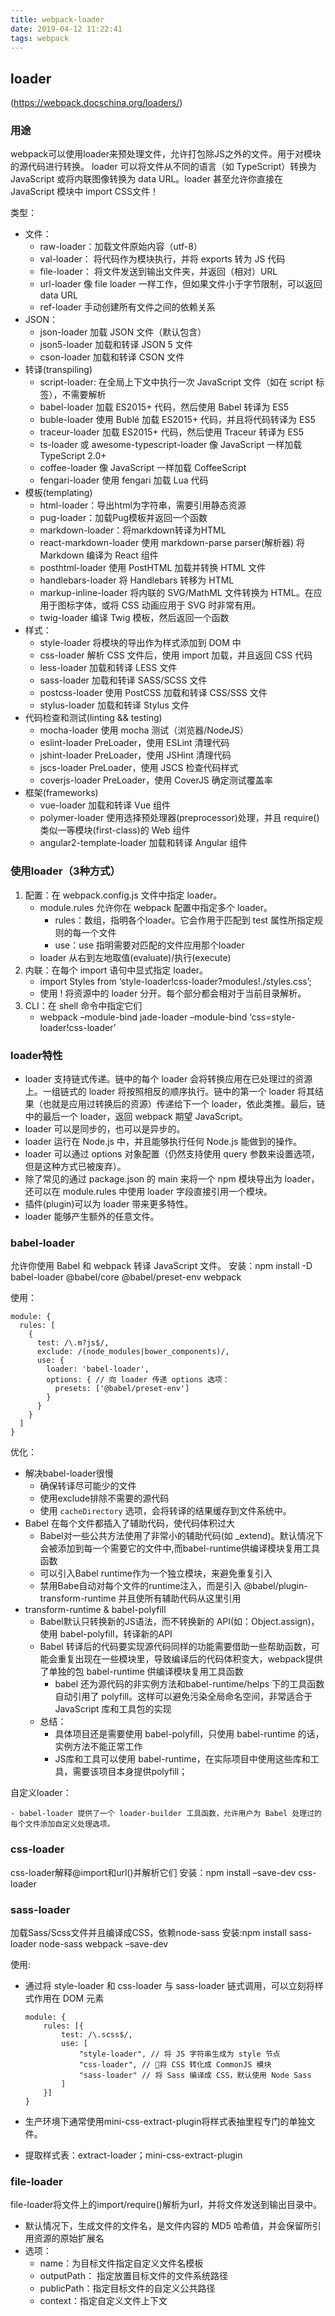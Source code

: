 ```yaml
---
title: webpack-loader
date: 2019-04-12 11:22:41
tags: webpack
---
```


## loader

(https://webpack.docschina.org/loaders/)

### 用途

webpack可以使用loader来预处理文件，允许打包除JS之外的文件。用于对模块的源代码进行转换。
loader 可以将文件从不同的语言（如 TypeScript）转换为 JavaScript 或将内联图像转换为 data URL。loader 甚至允许你直接在 JavaScript 模块中 import CSS文件！

类型：

- 文件：
  - raw-loader：加载文件原始内容（utf-8）
  - val-loader： 将代码作为模块执行，并将 exports 转为 JS 代码
  - file-loader： 将文件发送到输出文件夹，并返回（相对）URL
  - url-loader 像 file loader 一样工作，但如果文件小于字节限制，可以返回 data URL
  - ref-loader 手动创建所有文件之间的依赖关系
- JSON：
  - json-loader 加载 JSON 文件（默认包含）
  - json5-loader 加载和转译 JSON 5 文件
  - cson-loader 加载和转译 CSON 文件
- 转译(transpiling)
  - script-loader: 在全局上下文中执行一次 JavaScript 文件（如在 script 标签），不需要解析
  - babel-loader 加载 ES2015+ 代码，然后使用 Babel 转译为 ES5
  - buble-loader 使用 Bublé 加载 ES2015+ 代码，并且将代码转译为 ES5
  - traceur-loader 加载 ES2015+ 代码，然后使用 Traceur 转译为 ES5
  - ts-loader 或 awesome-typescript-loader 像 JavaScript 一样加载TypeScript 2.0+
  - coffee-loader 像 JavaScript 一样加载 CoffeeScript
  - fengari-loader 使用 fengari 加载 Lua 代码
- 模板(templating)
  - html-loader：导出html为字符串，需要引用静态资源
  - pug-loader：加载Pug模板并返回一个函数
  - markdown-loader：将markdown转译为HTML
  - react-markdown-loader 使用 markdown-parse parser(解析器) 将 Markdown 编译为 React 组件
  - posthtml-loader 使用 PostHTML 加载并转换 HTML 文件
  - handlebars-loader 将 Handlebars 转移为 HTML
  - markup-inline-loader 将内联的 SVG/MathML 文件转换为 HTML。在应用于图标字体，或将 CSS 动画应用于 SVG 时非常有用。
  - twig-loader 编译 Twig 模板，然后返回一个函数
- 样式：
  - style-loader 将模块的导出作为样式添加到 DOM 中
  - css-loader 解析 CSS 文件后，使用 import 加载，并且返回 CSS 代码
  - less-loader 加载和转译 LESS 文件
  - sass-loader 加载和转译 SASS/SCSS 文件
  - postcss-loader 使用 PostCSS 加载和转译 CSS/SSS 文件
  - stylus-loader 加载和转译 Stylus 文件
- 代码检查和测试(linting && testing)
  - mocha-loader 使用 mocha 测试（浏览器/NodeJS）
  - eslint-loader PreLoader，使用 ESLint 清理代码
  - jshint-loader PreLoader，使用 JSHint 清理代码
  - jscs-loader PreLoader，使用 JSCS 检查代码样式
  - coverjs-loader PreLoader，使用 CoverJS 确定测试覆盖率
- 框架(frameworks)
  - vue-loader 加载和转译 Vue 组件
  - polymer-loader 使用选择预处理器(preprocessor)处理，并且 require() 类似一等模块(first-class)的 Web 组件
  - angular2-template-loader 加载和转译 Angular 组件

### 使用loader（3种方式）

1. 配置：在 webpack.config.js 文件中指定 loader。
   - module.rules 允许你在 webpack 配置中指定多个 loader。
     - rules：数组，指明各个loader。它会作用于匹配到 test 属性所指定规则的每一个文件
     - use：use 指明需要对匹配的文件应用那个loader
   - loader 从右到左地取值(evaluate)/执行(execute)
2. 内联：在每个 import 语句中显式指定 loader。
   - import Styles from ‘style-loader!css-loader?modules!./styles.css’;
   - 使用 ! 将资源中的 loader 分开。每个部分都会相对于当前目录解析。
3. CLI：在 shell 命令中指定它们
   - webpack –module-bind jade-loader –module-bind ‘css=style-loader!css-loader’

### loader特性

- loader 支持链式传递。链中的每个 loader 会将转换应用在已处理过的资源上。一组链式的 loader 将按照相反的顺序执行。链中的第一个 loader 将其结果（也就是应用过转换后的资源）传递给下一个 loader，依此类推。最后，链中的最后一个 loader，返回 webpack 期望 JavaScript。
- loader 可以是同步的，也可以是异步的。
- loader 运行在 Node.js 中，并且能够执行任何 Node.js 能做到的操作。
- loader 可以通过 options 对象配置（仍然支持使用 query 参数来设置选项，但是这种方式已被废弃）。
- 除了常见的通过 package.json 的 main 来将一个 npm 模块导出为 loader，还可以在 module.rules 中使用 loader 字段直接引用一个模块。
- 插件(plugin)可以为 loader 带来更多特性。
- loader 能够产生额外的任意文件。

### babel-loader

允许你使用 Babel 和 webpack 转译 JavaScript 文件。
安装：npm install -D babel-loader @babel/core @babel/preset-env webpack

使用：

```
module: {
  rules: [
    {
      test: /\.m?js$/,
      exclude: /(node_modules|bower_components)/,
      use: {
        loader: 'babel-loader',
        options: { // 向 loader 传递 options 选项：
          presets: ['@babel/preset-env']
        }
      }
    }
  ]
}
```



优化：

- 解决babel-loader很慢
  - 确保转译尽可能少的文件
  - 使用exclude排除不需要的源代码
  - 使用 `cacheDirectory` 选项，会将转译的结果缓存到文件系统中。
- Babel 在每个文件都插入了辅助代码，使代码体积过大
  - Babel对一些公共方法使用了非常小的辅助代码(如 _extend)。默认情况下会被添加到每一个需要它的文件中,而babel-runtime供编译模块复用工具函数
  - 可以引入Babel runtime作为一个独立模块，来避免重复引入
  - 禁用Babe自动对每个文件的runtime注入，而是引入 @babel/plugin-transform-runtime 并且使所有辅助代码从这里引用
- transform-runtime & babel-polyfill
  - Babel默认只转换新的JS语法，而不转换新的 API(如：Object.assign)，使用 babel-polyfill，转译新的API
  - Babel 转译后的代码要实现源代码同样的功能需要借助一些帮助函数，可能会重复出现在一些模块里，导致编译后的代码体积变大，webpack提供了单独的包 babel-runtime 供编译模块复用工具函数
    - babel 还为源代码的非实例方法和babel-runtime/helps 下的工具函数自动引用了 polyfill。这样可以避免污染全局命名空间，非常适合于 JavaScript 库和工具包的实现
  - 总结：
    - 具体项目还是需要使用 babel-polyfill，只使用 babel-runtime 的话，实例方法不能正常工作
    - JS库和工具可以使用 babel-runtime，在实际项目中使用这些库和工具，需要该项目本身提供polyfill；

自定义loader：

```
- babel-loader 提供了一个 loader-builder 工具函数，允许用户为 Babel 处理过的每个文件添加自定义处理选项。
```

### css-loader

css-loader解释@import和url()并解析它们
安装：npm install –save-dev css-loader

### sass-loader

加载Sass/Scss文件并且编译成CSS，依赖node-sass
安装:npm install sass-loader node-sass webpack –save-dev

使用:

- 通过将 style-loader 和 css-loader 与 sass-loader 链式调用，可以立刻将样式作用在 DOM 元素

  ```
  module: {
      rules: [{
          test: /\.scss$/,
          use: [
              "style-loader", // 将 JS 字符串生成为 style 节点
              "css-loader", // 将 CSS 转化成 CommonJS 模块
              "sass-loader" // 将 Sass 编译成 CSS，默认使用 Node Sass
          ]
      }]
  }
  ```

- 生产环境下通常使用mini-css-extract-plugin将样式表抽里程专门的单独文件。

- 提取样式表：extract-loader；mini-css-extract-plugin

### file-loader

file-loader将文件上的import/require()解析为url，并将文件发送到输出目录中。

- 默认情况下，生成文件的文件名，是文件内容的 MD5 哈希值，并会保留所引用资源的原始扩展名
- 选项：
  - name：为目标文件指定自定义文件名模板
  - outputPath： 指定放置目标文件的文件系统路径
  - publicPath：指定目标文件的自定义公共路径
  - context：指定自定义文件上下文